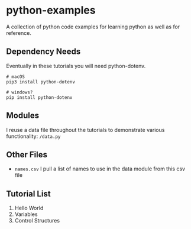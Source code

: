 # python-examples
A collection of python code examples for learning python as well as for reference.

## Dependency Needs
Eventually in these tutorials you will need python-dotenv.
```shell
# macOS 
pip3 install python-dotenv

# windows?
pip install python-dotenv
```

## Modules

I reuse a data file throughout the tutorials to demonstrate various functionality: `/data.py`

## Other Files

* `names.csv` I pull a list of names to use in the data module from this csv file

## Tutorial List

1. Hello World
2. Variables
3. Control Structures